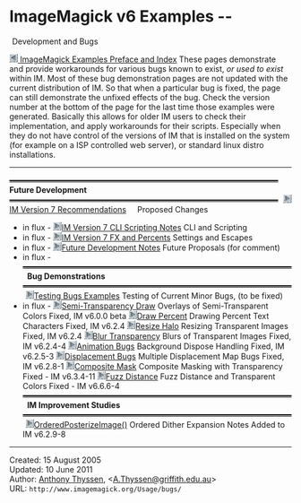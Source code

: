 # ImageMagick v6 Examples --  
 ![](../img_www/space.gif) Development and Bugs

[![](../img_www/granitesm_left.gif) ImageMagick Examples Preface and Index](../)
These pages demonstrate and provide workarounds for various bugs known to exist, *or used to exist* within IM.
Most of these bug demonstration pages are not updated with the current distribution of IM. So that when a particular bug is fixed, the page can still demonstrate the unfixed effects of the bug. Check the version number at the bottom of the page for the last time those examples were generated.
Basically this allows for older IM users to check their implementation, and apply workarounds for their scripts. Especially when they do not have control of the versions of IM that is installed on the system (for example on a ISP controlled web server), or standard linux distro installations.

------------------------------------------------------------------------

![ -----](../img_www/speech_start.gif)   **Future Development**   ![ -----](../img_www/speech_start.gif) ![](../img_www/space.gif)
[![](../img_www/granitesm_right.gif)IM Version 7 Recommendations](IMv7_Recommendations.txt)
   
Proposed Changes
   
- in flux -
[![](../img_www/granitesm_right.gif)IM Version 7 CLI Scripting Notes](IMv7_Scripting.txt)
CLI and Scripting
- in flux -
[![](../img_www/granitesm_right.gif)IM Version 7 FX and Percents](IMv7_FX_and_Percent.html)
Settings and Escapes
- in flux -
[![](../img_www/granitesm_right.gif)Future Development Notes](future/)
Future Proposals (for comment)
- in flux -
 
![ -----](../img_www/speech_start.gif)   **Bug Demonstrations**   ![ -----](../img_www/speech_start.gif) ![](../img_www/space.gif)
[![](../img_www/granitesm_right.gif)Testing Bugs Examples](testing/)
Testing of Current Minor Bugs, (to be fixed)
- in flux -
[![](../img_www/granitesm_right.gif)Semi-Transparency Draw](trans_bug/)
Overlays of Semi-Transparent Colors
Fixed, IM v6.0.0 beta
[![](../img_www/granitesm_right.gif)Draw Percent](draw_percent/)
Drawing Percent Text Characters
Fixed, IM v6.2.4
[![](../img_www/granitesm_right.gif)Resize Halo](resize_halo/)
Resizing Transparent Images
Fixed, IM v6.2.4
[![](../img_www/granitesm_right.gif)Blur Transparency](blur_trans/)
Blurs of Transparent Images
Fixed, IM v6.2.4-4
[![](../img_www/granitesm_right.gif)Animation Bugs](animation_bgnd/)
Background Dispose Handling
Fixed, IM v6.2.5-3
[![](../img_www/granitesm_right.gif)Displacement Bugs](displace/)
Multiple Displacement Map Bugs
Fixed, IM v6.2.8-1
[![](../img_www/granitesm_right.gif)Composite Mask](composite_mask/)
Composite Masking with Transparency
Fixed - IM v6.3.4-11
[![](../img_www/granitesm_right.gif)Fuzz Distance](fuzz_distance/)
Fuzz Distance and Transparent Colors
Fixed - IM v6.6.6-4
 
![ -----](../img_www/speech_start.gif)   **IM Improvement Studies**   ![ -----](../img_www/speech_start.gif) ![](../img_www/space.gif)
[![](../img_www/granitesm_right.gif)OrderedPosterizeImage()](ordered-dither/)
Ordered Dither Expansion Notes
Added to IM v6.2.9-8

------------------------------------------------------------------------

Created: 15 August 2005  
 Updated: 10 June 2011  
 Author: [Anthony Thyssen](http://www.ict.griffith.edu.au/anthony/anthony.html), &lt;[A.Thyssen@griffith.edu.au](http://www.ict.griffith.edu.au/anthony/mail.shtml)&gt;  
 URL: `http://www.imagemagick.org/Usage/bugs/`
